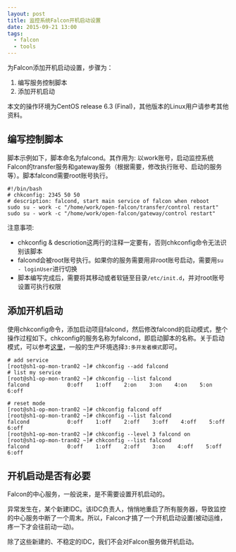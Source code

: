 ```yaml
---
layout: post
title: 监控系统Falcon开机启动设置
date: 2015-09-21 13:00
tags:
  - falcon
  - tools
---
```


为Falcon添加开机启动设置，步骤为：

1. 编写服务控制脚本
2. 添加开机启动

本文的操作环境为CentOS release 6.3 (Final)，其他版本的Linux用户请参考其他资料。

## 编写控制脚本

脚本示例如下，脚本命名为falcond。其作用为: 以work账号，启动监控系统Falcon的transfer服务和gateway服务（根据需要，修改执行账号、启动的服务等）。脚本falcond需要root账号执行。

    #!/bin/bash
    # chkconfig: 2345 50 50
    # description: falcond, start main service of falcon when reboot
    sudo su - work -c "/home/work/open-falcon/transfer/control restart"
    sudo su - work -c "/home/work/open-falcon/gateway/control restart"

注意事项:

+ chkconfig  & descriotion这两行的注释一定要有，否则chkconfig命令无法识别该脚本
+ falcond会被root账号执行。如果你的服务需要用非root账号启动，需要用`su - loginUser`进行切换
+ 脚本编写完成后，需要将其移动或者软链至目录`/etc/init.d`，并对root账号设置可执行权限


## 添加开机启动
使用chkconfig命令，添加启动项目falcond，然后修改falcond的启动模式，整个操作过程如下。chkconfig的服务名称为falcond，即启动脚本的名称。关于启动模式，可以参考[这里](http://www.cnblogs.com/xiaoluo501395377/archive/2013/04/01/2992755.html)，一般的生产环境选择`3:多开发者模式`即可。

    # add service
    [root@sh1-op-mon-tran02 ~]# chkconfig --add falcond
    # list my service
    [root@sh1-op-mon-tran02 ~]# chkconfig --list falcond
    falcond            0:off    1:off    2:on    3:on    4:on    5:on    6:off

    # reset mode
    [root@sh1-op-mon-tran02 ~]# chkconfig falcond off
    [root@sh1-op-mon-tran02 ~]# chkconfig --list falcond
    falcond            0:off    1:off    2:off    3:off    4:off    5:off    6:off
    [root@sh1-op-mon-tran02 ~]# chkconfig --level 3 falcond on
    [root@sh1-op-mon-tran02 ~]# chkconfig --list falcond
    falcond            0:off    1:off    2:off    3:on    4:off    5:off    6:off

## 开机启动是否有必要
Falcon的中心服务，一般说来，是不需要设置开机启动的。

异常发生在，某个新建IDC。该IDC负责人，悄悄地重启了所有服务器，导致监控的中心服务中断了一个周末。所以，Falcon才搞了一个开机启动设置(被动运维，疼一下才会往前动一动)。

除了这些新建的、不稳定的IDC，我们不会对Falcon服务做开机启动。



